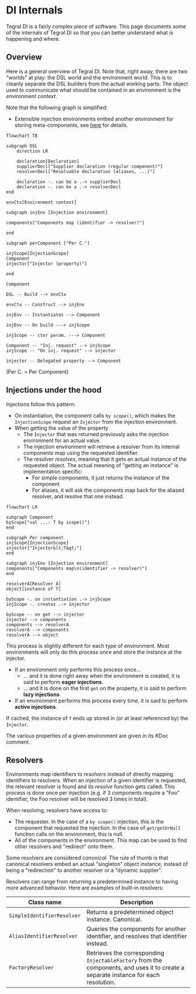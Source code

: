 # DI Internals

Tegral DI is a fairly complex piece of software. This page documents some of the internals of Tegral DI so that you can better understand what is happening and where.

## Overview

Here is a general overview of Tegral DI. Note that, right away, there are two "worlds" at play: the DSL world and the environment world. This is to cleanly separate the DSL builders from the actual working parts. The object used to communicate what should be contained in an environment is the *environment context*.

Note that the following graph is simplified:

- Extensible injection environments embed another environment for storing meta-components, see [here](./extensions/introduction.md#extensions-behind-the-scenes) for details.

```mermaid
flowchart TB

subgraph DSL
    direction LR
    
    declaration[Declaration]
    supplierDecl["Supplier declaration (regular component)"]
    resolverDecl["Resolvable declaration (aliases, ...)"]
    
    declaration -. can be a .-> supplierDecl
    declaration -. can be a .-> resolverDecl
end

envCtx[Environment context]

subgraph injEnv [Injection environment]

components["Components map (identifier -> resolver)"]

end

subgraph perComponent ["Per C."]

injScope[InjectionScope]
Component
injector["Injector (property)"]

end

Component

DSL -- Build --> envCtx

envCtx -- Construct --> injEnv

injEnv -- Instantiates --> Component

injEnv -- On build ---> injScope

injScope -- ctor param. ---> Component

Component -- "Inj. request" --> injScope
injScope -- "On inj. request" --> injector

injector -- Delegated property --> Component
```

(Per C. = Per Component)

## Injections under the hood

Injections follow this pattern:

- On instantiation, the component calls `by scope()`, which makes the `InjectionScope` request an `Injector` from the injection environment.
- When getting the value of the property
  - The `Injector` that was returned previously asks the injection environment for an actual value.
  - The injection environment will retrieve a resolver from its internal components map using the requested identifier.
  - The resolver *resolves*, meaning that it gets an actual instance of the requested object. The actual meaning of "getting an instance" is implementation specific:
    - For simple components, it just returns the instance of the component
    - For aliases, it will ask the components map back for the aliased resolver, and resolve that one instead.

```mermaid
flowchart LR

subgraph Component
byScope["val ...: T by scope()"]
end

subgraph Per component
injScope[InjectionScope]
injector["Injector&lt;T&gt;"]
end

subgraph injEnv [Injection environment]
components["Components map\n(identifier -> resolver)"]
end

resolverA[Resolver A]
object[instance of T]

byScope -. on instantiation .-> injScope
injScope -. creates .-> injector

byScope -- on get --> injector
injector --> components
components --> resolverA
resolverA --> components
resolverA --> object
```

This process is slightly different for each type of environment. Most environments will only do this process once and store the instance at the injector.

- If an environment only performs this process once...
  - ... and it is done right away when the environment is created, it is said to perform **eager injections**.
  - ... and it is done on the first `get` on the property, it is said to perform **lazy injections**.
- If an environment performs this process every time, it is said to perform **active injections**.

If cached, the instance of `T` ends up stored in (or at least referenced by) the `Injector`.

The various properties of a given environment are given in its KDoc comment.

## Resolvers

Environments map identifiers to *resolvers* instead of directly mapping identifiers to resolvers. When an injection of a given identifier is requested, the relevant resolver is found and its *resolve* function gets called. This process is done once per injection (e.g. if 3 components require a "Foo" identifier, the Foo resolver will be resolved 3 times in total).

When resolving, resolvers have access to:

- The requester. In the case of a `by scope()` injection, this is the component that requested the injection. In the case of `get/getOrNull` function calls on the environment, this is null.
- All of the components in the environment. This map can be used to find other resolvers and "redirect" onto them.

Some resolvers are considered *canonical*. The rule of thumb is that canonical resolvers embed an actual "singleton" object instance, instead of being a "redirection" to another resolver or a "dynamic supplier".

Resolvers can range from returning a predetermined instance to having more
advanced behavior. Here are examples of built-in resolvers:

| Class name | Description |
|------------|-------------|
| `SimpleIdentifierResolver` | Returns a predetermined object instance. Canonical. |
| `AliasIdentifierResolver`  | Queries the components for another identifier, and resolves that identifier instead. |
| `FactoryResolver`          | Retrieves the corresponding `InjectableFactory` from the components, and uses it to create a separate instance for each resolution. |
